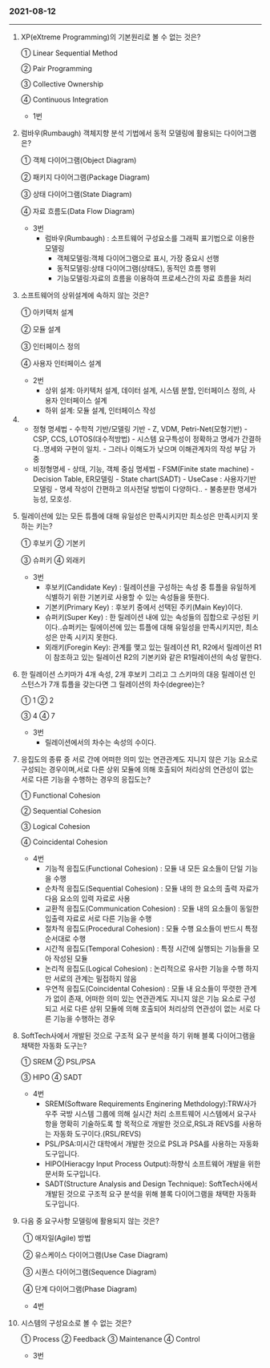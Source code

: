 ### 2021-08-12

<hr>

1. XP(eXtreme Programming)의 기본원리로 볼 수 없는 것은?

   ① Linear Sequential Method

   ② Pair Programming

   ③ Collective Ownership

   ④ Continuous Integration

   * 1번 

2. 럼바우(Rumbaugh) 객체지향 분석 기법에서 동적 모델링에 활용되는 다이어그램은?

     ① 객체 다이어그램(Object Diagram)

     ② 패키지 다이어그램(Package Diagram)

     ③ 상태 다이어그램(State Diagram)

     ④ 자료 흐름도(Data Flow Diagram)

   * 3번
     * 럼바우(Rumbaugh) : 소프트웨어 구성요소를 그래픽 표기법으로 이용한 모델링
       * 객체모델링:객체 다이어그램으로 표시, 가장 중요시 선행
       * 동적모델링:상태 다이어그램(상태도), 동적인 흐름 행위
       * 기능모델링:자료의 흐름을 이용하여 프로세스간의 자료 흐름을 처리

3. 소프트웨어의 상위설계에 속하지 않는 것은?

   ① 아키텍처 설계

   ② 모듈 설계

   ③ 인터페이스 정의

   ④ 사용자 인터페이스 설계

   * 2번
     * 상위 설계: 아키텍처 설계, 데이터 설계, 시스템 분할, 인터페이스 정의, 사용자 인터페이스 설계
     * 하위 설계: 모듈 설계, 인터페이스 작성

4. * 정형 명세법
      \- 수학적 기반/모델링 기반
      \- Z, VDM, Petri-Net(모형기반)
      \- CSP, CCS, LOTOS(대수적방법)
      \- 시스템 요구특성이 정확하고 명세가 간결하다..명세와 구현이 일치.
      \- 그러나 이해도가 낮으며 이해관계자의 작성 부담 가중
   * 비정형명세
      \- 상태, 기능, 객체 중심 명세법
      \- FSM(Finite state machine)
      \- Decision Table, ER모델링
      \- State chart(SADT)
      \- UseCase : 사용자기반모델링
      \- 명세 작성이 간편하고 의사전달 방법이 다양하다..
      \- 불충분한 명세가능성, 모호성.

5. 릴레이션에 있는 모든 튜플에 대해 유일성은 만족시키지만 최소성은 만족시키지 못하는 키는?

     ① 후보키  ② 기본키

     ③ 슈퍼키  ④ 외래키

   * 3번
     * 후보키(Candidate Key) : 릴레이션을 구성하는 속성 중 튜플을 유일하게 식별하기 위한 기본키로 사용할 수 있는 속성들을 뜻한다.
     * 기본키(Primary Key) : 후보키 중에서 선택된 주키(Main Key)이다.
     * 슈퍼키(Super Key) : 한 릴레이션 내에 있는 속성들의 집합으로 구성된 키이다..슈퍼키는 릴에이션에 있는 튜플에 대해 유일성을 만족시키지만, 최소성은 만족 시키지 못한다.
     * 외래키(Foregin Key): 관계를 맺고 있는 릴레이션 R1, R2에서 릴레이션 R1이 참조하고 있는 릴레이션 R2의 기본키와 같은 R1릴레이션의 속성 말한다.

6. 한 릴레이션 스키마가 4개 속성, 2개 후보키 그리고 그 스키마의 대응 릴레이션 인스턴스가 7개 튜플을 갖는다면 그 릴레이션의 차수(degree)는?

     ① 1   ② 2

     ③ 4   ④ 7

   * 3번
     * 릴레이션에서의 차수는 속성의 수이다.

7. 응집도의 종류 중 서로 간에 어떠한 의미 있는 연관관계도 지니지 않은 기능 요소로 구성되는 경우이며,서로 다른 상위 모듈에 의해 호출되어 처리상의 연관성이 없는 서로 다른 기능을 수행하는 경우의 응집도는?

     ① Functional Cohesion

     ② Sequential Cohesion

     ③ Logical Cohesion

     ④ Coincidental Cohesion

   * 4번
     * 기능적 응집도(Functional Cohesion) : 모듈 내 모든 요소들이 단일 기능을 수행
     * 순차적 응집도(Sequential Cohesion) : 모듈 내의 한 요소의 출력 자료가 다음 요소의 입력 자료로 사용
     * 교환적 응집도(Communication Cohesion) : 모듈 내의 요소들이 동일한 입출력 자료로 서로 다른 기능을 수행
     * 절차적 응집도(Procedural Cohesion) : 모듈 수행 요소들이 반드시 특정 순서대로 수행
     * 시간적 응집도(Temporal Cohesion) : 특정 시간에 실행되는 기능들을 모아 작성된 모듈
     * 논리적 응집도(Logical Cohesion) : 논리적으로 유사한 기능을 수행 하지만 서로의 관계는 밀접하지 않음
     * 우연적 응집도(Coincidental Cohesion) : 모듈 내 요소들이 뚜렷한 관계가 없이 존재, 어떠한 의미 있는 연관관계도 지니지 않은 기능 요소로 구성되고 서로 다른 상위 모듈에 의해 호출되어 처리상의 연관성이 없는 서로 다른 기능을 수행하는 경우

8. SoftTech사에서 개발된 것으로 구조적 요구 분석을 하기 위해 블록 다이어그램을 채택한 자동화 도구는?

     ① SREM  ② PSL/PSA

     ③ HIPO  ④ SADT

   * 4번
     * SREM(Software Requirements Enginering Methdology):TRW사가 우주 국방 시스템 그룹에 의해 실시간 처리 소프트웨어 시스템에서 요구사항을 명확히 기술하도록 할 목적으로 개발한 것으로,RSL과 REVS를 사용하는 자동화 도구이다.(RSL/REVS)
     * PSL/PSA:미시간 대학에서 개발한 것으로 PSL과 PSA를 사용하는 자동화 도구입니다.
     * HIPO(Hieracgy Input Process Output):하향식 소프트웨어 개발을 위한 문서화 도구입니다.
     * SADT(Structure Analysis and Design Technique): SoftTech사에서 개발된 것으로 구조적 요구 분석을 위해 블록 다이어그램을 채택한 자동화 도구입니다.

9.  다음 중 요구사항 모델링에 활용되지 않는 것은?

     ​	① 애자일(Agile) 방법 

     ​	② 유스케이스 다이어그램(Use Case Diagram) 

     ​	③ 시퀀스 다이어그램(Sequence Diagram) 

     ​	④ 단계 다이어그램(Phase Diagram)

     * 4번

10. 시스템의 구성요소로 볼 수 없는 것은? 

     ① Process ② Feedback ③ Maintenance ④ Control

     * 3번
